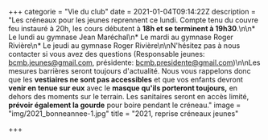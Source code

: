 +++
categorie = "Vie du club"
date = 2021-01-04T09:14:22Z
description = "Les créneaux pour les jeunes reprennent ce lundi. Compte tenu du couvre feu instauré à 20h, les cours débutent à **18h et se terminent à 19h30**.\n\n* Le lundi au gymnase Jean Maréchal\n* Le mardi au gymnase Roger Rivière\n* Le jeudi au gymnase Roger Rivière\n\nN'hésitez pas à nous contacter si vous avez des questions (Responsable jeunes: bcmb.jeunes@gmail.com, présidente: bcmb.presidente@gmail.com)\n\nLes mesures barrières seront toujours d'actualité. Nous vous rappelons donc que les **vestiaires ne sont pas accessibles** et que vos enfants devront **venir en tenue sur eux** avec le **masque qu'ils porteront toujours,** en dehors des moments sur le terrain. Les sanitaires seront en accès limité, **prévoir également la gourde** pour boire pendant le créneau."
image = "img/2021_bonneannee-1.jpg"
title = "2021, reprise créneaux jeunes"

+++
